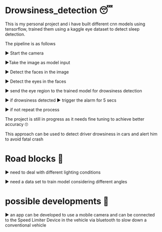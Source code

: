 # Drowsiness_detection &#128564;
This is my personal project and i have built different cnn models using tensorflow, trained them using a kaggle eye dataset to detect sleep detection.

The pipeline is as follows
<p>&#9658; Start the camera </p>
<p>&#9658;Take the image as model input</p>
<p>&#9658; Detect the faces in the image </p>
<p>&#9658; Detect the eyes in the faces </p>
<p>&#9658; send the eye region to the trained model for drowsiness detection</p>
<p>&#9658; if drowsiness detected &#9658; trigger the alarm for 5 secs</p>
<p>&#9658; if not repeat the process </p>

<p>The project is still in progress as it needs fine tuning to achieve better accuracy &#128580;</p> 
<p>This approach can be used to detect driver drowsiness in cars and alert him to avoid fatal crash</p>

# Road blocks &#129301;
<p>&#9658; need to deal with different lighting conditions </p>
<p>&#9658; need a data set to train model considering different angles </p>

# possible developments &#129488;
<p>&#9658; an app can be developed to use a mobile camera and can be connected to the Speed Limiter Device in the vehicle via bluetooth to slow down a conventional vehicle  </p>
